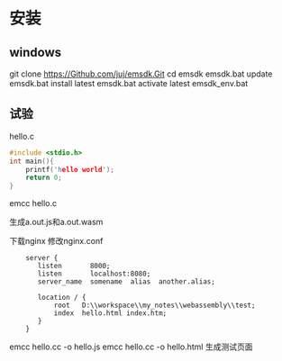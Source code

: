 # 安装

## windows

git clone https://Github.com/juj/emsdk.Git
cd emsdk
emsdk.bat update
emsdk.bat install latest
emsdk.bat activate latest
emsdk_env.bat

## 试验

hello.c
```c
#include <stdio.h>
int main(){
    printf('hello world');
    return 0;
}
```

emcc hello.c

生成a.out.js和a.out.wasm

下载nginx 修改nginx.conf

```
    server {
       listen       8000;
       listen       localhost:8080;
       server_name  somename  alias  another.alias;

       location / {
           root   D:\\workspace\\my_notes\\webassembly\\test;
           index  hello.html index.htm;
       }
    }
```

emcc hello.cc -o hello.js
emcc hello.cc -o hello.html 生成测试页面

